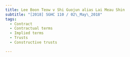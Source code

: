 ```yaml
---
title: Lee Boon Teow v Shi Guojun alias Lai Meau Shin 
subtitle: "[2018] SGHC 110 / 02\_May\_2018"
tags:
  - Contract
  - Contractual terms
  - Implied terms
  - Trusts
  - Constructive trusts

---
```


